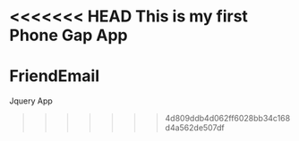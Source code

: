 <<<<<<< HEAD
This is my first Phone Gap App
=======
FriendEmail
===========

Jquery App
>>>>>>> 4d809ddb4d062ff6028bb34c168d4a562de507df
